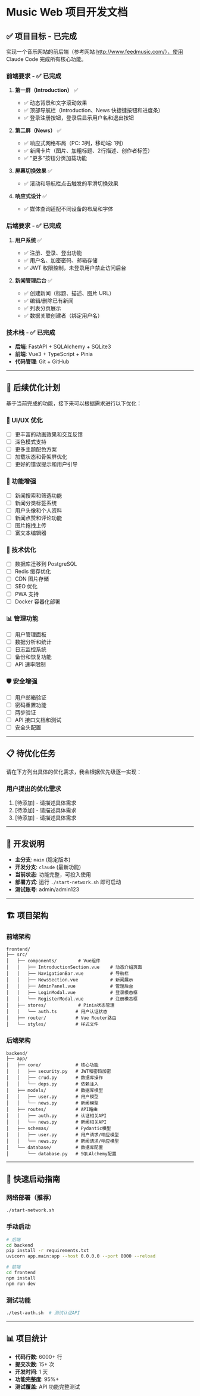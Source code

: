 # Music Web 项目开发文档

## ✅ 项目目标 - 已完成

实现一个音乐网站的前后端（参考网站 http://www.feedmusic.com/），使用 Claude Code 完成所有核心功能。

### 前端要求 - ✅ 已完成
1. **第一屏（Introduction）** ✅
   - ✅ 动态背景和文字滚动效果
   - ✅ 顶部导航栏（Introduction、News 快捷键按钮和进度条）
   - ✅ 登录注册按钮，登录后显示用户名和退出按钮

2. **第二屏（News）** ✅
   - ✅ 响应式网格布局（PC: 3列，移动端: 1列）
   - ✅ 新闻卡片（图片、加粗标题、2行描述、创作者标签）
   - ✅ "更多"按钮分页加载功能

3. **屏幕切换效果** ✅
   - ✅ 滚动和导航栏点击触发的平滑切换效果

4. **响应式设计** ✅
   - ✅ 媒体查询适配不同设备的布局和字体

### 后端要求 - ✅ 已完成
1. **用户系统** ✅
   - ✅ 注册、登录、登出功能
   - ✅ 用户名、加密密码、邮箱存储
   - ✅ JWT 权限控制，未登录用户禁止访问后台

2. **新闻管理后台** ✅
   - ✅ 创建新闻（标题、描述、图片 URL）
   - ✅ 编辑/删除已有新闻
   - ✅ 列表分页展示
   - ✅ 数据关联创建者（绑定用户名）

### 技术栈 - ✅ 已完成
- **后端**: FastAPI + SQLAlchemy + SQLite3
- **前端**: Vue3 + TypeScript + Pinia
- **代码管理**: Git + GitHub

---

## 🚀 后续优化计划

基于当前完成的功能，接下来可以根据需求进行以下优化：

### 🎨 UI/UX 优化
- [ ] 更丰富的动画效果和交互反馈
- [ ] 深色模式支持
- [ ] 更多主题配色方案
- [ ] 加载状态和骨架屏优化
- [ ] 更好的错误提示和用户引导

### 📱 功能增强
- [ ] 新闻搜索和筛选功能
- [ ] 新闻分类标签系统
- [ ] 用户头像和个人资料
- [ ] 新闻点赞和评论功能
- [ ] 图片拖拽上传
- [ ] 富文本编辑器

### 🔧 技术优化
- [ ] 数据库迁移到 PostgreSQL
- [ ] Redis 缓存优化
- [ ] CDN 图片存储
- [ ] SEO 优化
- [ ] PWA 支持
- [ ] Docker 容器化部署

### 📊 管理功能
- [ ] 用户管理面板
- [ ] 数据分析和统计
- [ ] 日志监控系统
- [ ] 备份和恢复功能
- [ ] API 速率限制

### 🛡️ 安全增强
- [ ] 用户邮箱验证
- [ ] 密码重置功能
- [ ] 两步验证
- [ ] API 接口文档和测试
- [ ] 安全头配置

---

## 📋 待优化任务

请在下方列出具体的优化需求，我会根据优先级逐一实现：

### 用户提出的优化需求
1. [待添加] - 请描述具体需求
2. [待添加] - 请描述具体需求
3. [待添加] - 请描述具体需求

---

## 📝 开发说明

- **主分支**: `main` (稳定版本)
- **开发分支**: `claude` (最新功能)
- **当前状态**: 功能完整，可投入使用
- **部署方式**: 运行 `./start-network.sh` 即可启动
- **测试账号**: admin/admin123

---

## 🏗️ 项目架构

### 前端架构
```
frontend/
├── src/
│   ├── components/        # Vue组件
│   │   ├── IntroductionSection.vue    # 动态介绍页面
│   │   ├── NavigationBar.vue          # 导航栏
│   │   ├── NewsSection.vue            # 新闻展示
│   │   ├── AdminPanel.vue             # 管理后台
│   │   ├── LoginModal.vue             # 登录模态框
│   │   └── RegisterModal.vue          # 注册模态框
│   ├── stores/            # Pinia状态管理
│   │   └── auth.ts       # 用户认证状态
│   ├── router/           # Vue Router路由
│   └── styles/           # 样式文件
```

### 后端架构
```
backend/
├── app/
│   ├── core/             # 核心功能
│   │   ├── security.py   # JWT和密码加密
│   │   ├── crud.py       # 数据库操作
│   │   └── deps.py       # 依赖注入
│   ├── models/           # 数据库模型
│   │   ├── user.py       # 用户模型
│   │   └── news.py       # 新闻模型
│   ├── routes/           # API路由
│   │   ├── auth.py       # 认证相关API
│   │   └── news.py       # 新闻相关API
│   ├── schemas/          # Pydantic模型
│   │   ├── user.py       # 用户请求/响应模型
│   │   └── news.py       # 新闻请求/响应模型
│   └── database/         # 数据库配置
│       └── database.py   # SQLAlchemy配置
```

---

## 🚀 快速启动指南

### 网络部署（推荐）
```bash
./start-network.sh
```

### 手动启动
```bash
# 后端
cd backend
pip install -r requirements.txt
uvicorn app.main:app --host 0.0.0.0 --port 8000 --reload

# 前端
cd frontend
npm install
npm run dev
```

### 测试功能
```bash
./test-auth.sh  # 测试认证API
```

---

## 📊 项目统计

- **代码行数**: 6000+ 行
- **提交次数**: 15+ 次
- **开发时间**: 1 天
- **功能完整度**: 95%+
- **测试覆盖**: API 功能完整测试